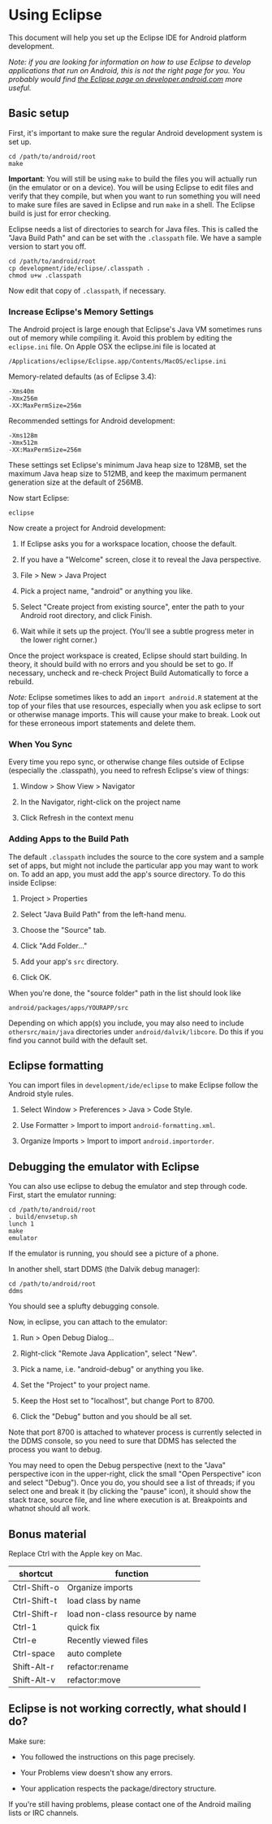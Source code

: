 <!--
   Copyright 2010 The Android Open Source Project 

   Licensed under the Apache License, Version 2.0 (the "License"); 
   you may not use this file except in compliance with the License.
   You may obtain a copy of the License at

       http://www.apache.org/licenses/LICENSE-2.0

   Unless required by applicable law or agreed to in writing, software
   distributed under the License is distributed on an "AS IS" BASIS,
   WITHOUT WARRANTIES OR CONDITIONS OF ANY KIND, either express or implied.
   See the License for the specific language governing permissions and
   limitations under the License.
-->

# Using Eclipse #

This document will help you set up the Eclipse IDE for Android platform development.

*Note: if you are looking for information on how to use
Eclipse to develop applications that run on Android, this is not the right
page for you. You probably would find [the Eclipse page on 
developer.android.com](https://developer.android.com/sdk/eclipse-adt.html) more useful.*

## Basic setup ##

First, it's important to make sure the regular Android development system is set up.

    cd /path/to/android/root 
    make     

**Important**: You will still be using `make` to build the files you will actually run (in the emulator or on a device). You will be using Eclipse to edit files and verify that they compile, but when you want to run something you will need to make sure files are saved in Eclipse and run `make` in a shell. The Eclipse build is just for error checking.

Eclipse needs a list of directories to search for Java files. This is called the "Java Build Path" and can be set with the `.classpath` file. We have a sample version to start you off.

    cd /path/to/android/root 
    cp development/ide/eclipse/.classpath .
    chmod u+w .classpath  

Now edit that copy of `.classpath`, if necessary.

### Increase Eclipse's Memory Settings ###

The Android project is large enough that Eclipse's Java VM sometimes runs out of memory while compiling it. Avoid this problem by editing the `eclipse.ini` file. On Apple OSX the eclipse.ini file is located at

    /Applications/eclipse/Eclipse.app/Contents/MacOS/eclipse.ini

Memory-related defaults (as of Eclipse 3.4):

    -Xms40m 
    -Xmx256m 
    -XX:MaxPermSize=256m 

Recommended settings for Android development:

    -Xms128m 
    -Xmx512m 
    -XX:MaxPermSize=256m 

These settings set Eclipse's minimum Java heap size to 128MB, set the maximum Java heap size to 512MB, and keep the maximum permanent generation size at the default of 256MB.

Now start Eclipse:

    eclipse  

Now create a project for Android development:

1. If Eclipse asks you for a workspace location, choose the default.

2. If you have a "Welcome" screen, close it to reveal the Java perspective.

3. File > New > Java Project

4. Pick a project name, "android" or anything you like.

5. Select "Create project from existing source", enter the path to your Android root directory, and click Finish.

6. Wait while it sets up the project. (You'll see a subtle progress meter in the lower right corner.)

Once the project workspace is created, Eclipse should start building. In theory, it should build with no errors and you should be set to go. If necessary, uncheck and re-check Project Build Automatically to force a rebuild.

*Note:* Eclipse sometimes likes to add an `import android.R` statement at the top of your files that use resources, especially when you ask eclipse to sort or otherwise manage imports. This will cause your make to break. Look out for these erroneous import statements and delete them.

### When You Sync ###

Every time you repo sync, or otherwise change files outside of Eclipse (especially the .classpath), you need to refresh Eclipse's view of things:

1. Window > Show View > Navigator

1. In the Navigator, right-click on the project name

1. Click Refresh in the context menu

### Adding Apps to the Build Path ###

The default `.classpath` includes the source to the core system and a sample set of apps, but might not include the particular app you may want to work on. To add an app, you must add the app's source directory. To do this inside Eclipse:

1. Project > Properties

1. Select "Java Build Path" from the left-hand menu.

1. Choose the "Source" tab.

1. Click "Add Folder..."

1. Add your app's `src` directory.

1. Click OK.

When you're done, the "source folder" path in the list should look like 

    android/packages/apps/YOURAPP/src 

Depending on which app(s) you include, you may also need to include `othersrc/main/java` directories under `android/dalvik/libcore`. Do this if you find you cannot build with the default set.

## Eclipse formatting ##

You can import files in `development/ide/eclipse` to make Eclipse
follow the Android style rules.  

1. Select Window > Preferences > Java > Code Style.

1. Use Formatter > Import to import `android-formatting.xml`.

1. Organize Imports > Import to import `android.importorder`.

## Debugging the emulator with Eclipse ##

You can also use eclipse to debug the emulator and step through code. First, start the emulator running:

    cd /path/to/android/root 
    . build/envsetup.sh 
    lunch 1    
    make       
    emulator  

If the emulator is running, you should see a picture of a phone.

In another shell, start DDMS (the Dalvik debug manager):

    cd /path/to/android/root 
    ddms      

You should see a splufty debugging console.

Now, in eclipse, you can attach to the emulator:

1. Run > Open Debug Dialog...

1. Right-click "Remote Java Application", select "New".

1. Pick a name, i.e. "android-debug" or anything you like.

1. Set the "Project" to your project name.

1. Keep the Host set to "localhost", but change Port to 8700.

1. Click the "Debug" button and you should be all set.

Note that port 8700 is attached to whatever process is currently selected in the DDMS console, so you need to sure that DDMS has selected the process you want to debug.

You may need to open the Debug perspective (next to the "Java" perspective icon in the upper-right, click the small "Open Perspective" icon and select "Debug"). Once you do, you should see a list of threads; if you select one and break it (by clicking the "pause" icon), it should show the stack trace, source file, and line where execution is at. Breakpoints and whatnot should all work.

## Bonus material ##

Replace Ctrl with the Apple key on Mac.

shortcut     | function
-------------|-----------------
Ctrl-Shift-o | Organize imports 
Ctrl-Shift-t | load class by name 
Ctrl-Shift-r | load non-class resource by name 
Ctrl-1       | quick fix 
Ctrl-e       | Recently viewed files 
Ctrl-space   | auto complete 
Shift-Alt-r  | refactor:rename 
Shift-Alt-v  | refactor:move 

## Eclipse is not working correctly, what should I do? ##

Make sure:

- You followed the instructions on this page precisely.

- Your Problems view doesn't show any errors.

- Your application respects the package/directory structure.

If you're still having problems, please contact one of the Android mailing lists or IRC channels.

